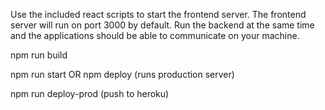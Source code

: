 Use the included react scripts to start the frontend server. The frontend server will run on port 3000 by default. 
Run the backend at the same time and the applications should be able to communicate on your machine.

npm run build

npm run start
OR
npm deploy (runs production server)

npm run deploy-prod (push to heroku)